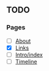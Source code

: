 ## TODO

### Pages

- [ ] [About](about.md)
- [x] [Links](links.md)
- [ ] [Intro/index](index.md)
- [ ] [Timeline](timeline.md)
